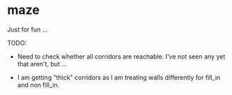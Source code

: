 maze
====

Just for fun ...

TODO:

* Need to check whether all corridors are reachable. I've not seen any yet that aren't, but ...

* I am getting "thick" corridors as I am treating walls differently for fill_in and non fill_in.
